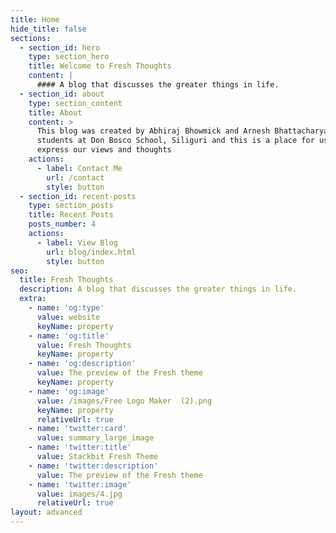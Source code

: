 ```yaml
---
title: Home
hide_title: false
sections:
  - section_id: hero
    type: section_hero
    title: Welcome to Fresh Thoughts
    content: |
      #### A blog that discusses the greater things in life.
  - section_id: about
    type: section_content
    title: About
    content: >
      This blog was created by Abhiraj Bhowmick and Arnesh Bhattacharya. We are
      students at Don Bosco School, Siliguri and this is a place for us to
      express our views and thoughts
    actions:
      - label: Contact Me
        url: /contact
        style: button
  - section_id: recent-posts
    type: section_posts
    title: Recent Posts
    posts_number: 4
    actions:
      - label: View Blog
        url: blog/index.html
        style: button
seo:
  title: Fresh Thoughts
  description: A blog that discusses the greater things in life.
  extra:
    - name: 'og:type'
      value: website
      keyName: property
    - name: 'og:title'
      value: Fresh Thoughts
      keyName: property
    - name: 'og:description'
      value: The preview of the Fresh theme
      keyName: property
    - name: 'og:image'
      value: /images/Free Logo Maker  (2).png
      keyName: property
      relativeUrl: true
    - name: 'twitter:card'
      value: summary_large_image
    - name: 'twitter:title'
      value: Stackbit Fresh Theme
    - name: 'twitter:description'
      value: The preview of the Fresh theme
    - name: 'twitter:image'
      value: images/4.jpg
      relativeUrl: true
layout: advanced
---
```

